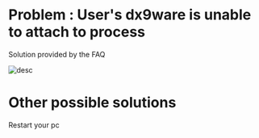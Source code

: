 # Problem : User's dx9ware is unable to attach to process

Solution provided by the FAQ


![desc](https://media.discordapp.net/attachments/977692799359135744/984570362069151785/unknown.png)

# Other possible solutions
Restart your pc
